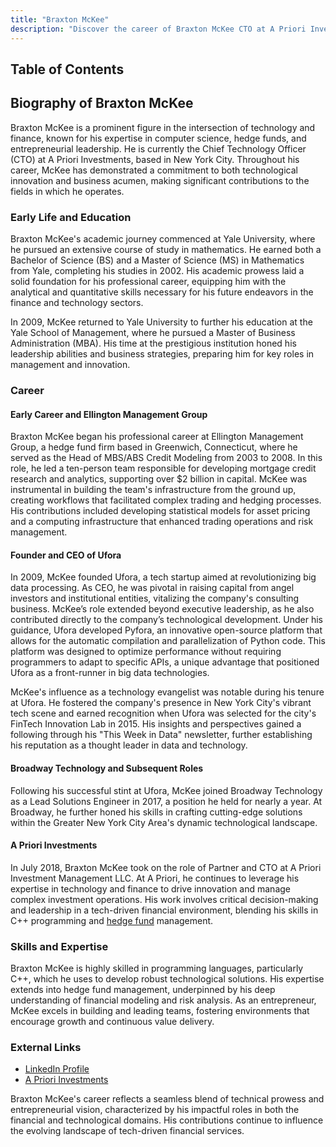 ```yaml
---
title: "Braxton McKee"
description: "Discover the career of Braxton McKee CTO at A Priori Investments and a leader in tech and finance known for innovation in computer science and hedge funds."
---
```




## Table of Contents

## Biography of Braxton McKee

Braxton McKee is a prominent figure in the intersection of technology and finance, known for his expertise in computer science, hedge funds, and entrepreneurial leadership. He is currently the Chief Technology Officer (CTO) at A Priori Investments, based in New York City. Throughout his career, McKee has demonstrated a commitment to both technological innovation and business acumen, making significant contributions to the fields in which he operates.

### Early Life and Education

Braxton McKee's academic journey commenced at Yale University, where he pursued an extensive course of study in mathematics. He earned both a Bachelor of Science (BS) and a Master of Science (MS) in Mathematics from Yale, completing his studies in 2002. His academic prowess laid a solid foundation for his professional career, equipping him with the analytical and quantitative skills necessary for his future endeavors in the finance and technology sectors.

In 2009, McKee returned to Yale University to further his education at the Yale School of Management, where he pursued a Master of Business Administration (MBA). His time at the prestigious institution honed his leadership abilities and business strategies, preparing him for key roles in management and innovation.

### Career

#### Early Career and Ellington Management Group

Braxton McKee began his professional career at Ellington Management Group, a hedge fund firm based in Greenwich, Connecticut, where he served as the Head of MBS/ABS Credit Modeling from 2003 to 2008. In this role, he led a ten-person team responsible for developing mortgage credit research and analytics, supporting over $2 billion in capital. McKee was instrumental in building the team's infrastructure from the ground up, creating workflows that facilitated complex trading and hedging processes. His contributions included developing statistical models for asset pricing and a computing infrastructure that enhanced trading operations and risk management.

#### Founder and CEO of Ufora

In 2009, McKee founded Ufora, a tech startup aimed at revolutionizing big data processing. As CEO, he was pivotal in raising capital from angel investors and institutional entities, vitalizing the company's consulting business. McKee’s role extended beyond executive leadership, as he also contributed directly to the company’s technological development. Under his guidance, Ufora developed Pyfora, an innovative open-source platform that allows for the automatic compilation and parallelization of Python code. This platform was designed to optimize performance without requiring programmers to adapt to specific APIs, a unique advantage that positioned Ufora as a front-runner in big data technologies.

McKee's influence as a technology evangelist was notable during his tenure at Ufora. He fostered the company's presence in New York City's vibrant tech scene and earned recognition when Ufora was selected for the city's FinTech Innovation Lab in 2015. His insights and perspectives gained a following through his "This Week in Data" newsletter, further establishing his reputation as a thought leader in data and technology.

#### Broadway Technology and Subsequent Roles

Following his successful stint at Ufora, McKee joined Broadway Technology as a Lead Solutions Engineer in 2017, a position he held for nearly a year. At Broadway, he further honed his skills in crafting cutting-edge solutions within the Greater New York City Area's dynamic technological landscape.

#### A Priori Investments

In July 2018, Braxton McKee took on the role of Partner and CTO at A Priori Investment Management LLC. At A Priori, he continues to leverage his expertise in technology and finance to drive innovation and manage complex investment operations. His work involves critical decision-making and leadership in a tech-driven financial environment, blending his skills in C++ programming and [hedge fund](/wiki/hedge-fund-trading-strategies) management.

### Skills and Expertise

Braxton McKee is highly skilled in programming languages, particularly C++, which he uses to develop robust technological solutions. His expertise extends into hedge fund management, underpinned by his deep understanding of financial modeling and risk analysis. As an entrepreneur, McKee excels in building and leading teams, fostering environments that encourage growth and continuous value delivery.

### External Links

- [LinkedIn Profile](https://www.linkedin.com/in/braxton-mckee-0390bb1b)
- [A Priori Investments](https://www.aprioriinvestments.com)

Braxton McKee's career reflects a seamless blend of technical prowess and entrepreneurial vision, characterized by his impactful roles in both the financial and technological domains. His contributions continue to influence the evolving landscape of tech-driven financial services.